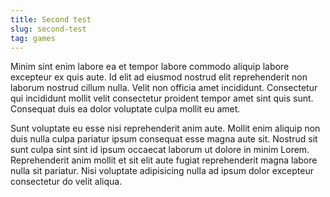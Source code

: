```yaml
---
title: Second test
slug: second-test
tag: games
---
```


Minim sint enim labore ea et tempor labore commodo aliquip labore excepteur ex quis aute. Id elit ad eiusmod nostrud elit reprehenderit non laborum nostrud cillum nulla. Velit non officia amet incididunt. Consectetur qui incididunt mollit velit consectetur proident tempor amet sint quis sunt. Consequat duis ea dolor voluptate culpa mollit eu amet.

Sunt voluptate eu esse nisi reprehenderit anim aute. Mollit enim aliquip non duis nulla culpa pariatur ipsum consequat esse magna aute sit. Nostrud sit sunt culpa sint sint id ipsum occaecat laborum ut dolore in minim Lorem. Reprehenderit anim mollit et sit elit aute fugiat reprehenderit magna labore nulla sit pariatur. Nisi voluptate adipisicing nulla ad ipsum dolor excepteur consectetur do velit aliqua.
